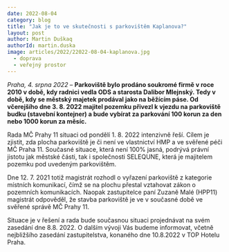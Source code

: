 ```yaml
---
date: 2022-08-04
category: blog
title: "Jak je to ve skutečnosti s parkovištěm Kaplanova?"
layout: post
author: Martin Duškaq
authorId: martin.duska
image: articles/2022/22022-08-04-kaplanova.jpg
  - doprava
  - veřejný prostor
---
```


*Praha, 4. srpna 2022* – **Parkoviště bylo prodáno soukromé firmě v roce 2010 v době, kdy radnici vedla ODS a starosta Dalibor Mlejnský. Tedy v době, kdy se městský majetek prodával jako na běžícím páse. Od včerejšího dne 3. 8. 2022 majitel pozemku přivezl k vjezdu na parkoviště budku (stavební kontejner) a bude vybírat za parkování 100 korun za den nebo 1000 korun za měsíc.**

Rada MČ Prahy 11 situaci od pondělí 1. 8. 2022 intenzivně řeší. Cílem je zjistit, zda plocha parkoviště je či není ve vlastnictví HMP a ve svěřené péči MČ Praha 11. Současné situace, která není 100% jasná, podrývá právní jistotu jak městské části, tak i společnosti SELEQUNE, která je majitelem pozemku pod uvedeným parkovištěm.

Dne 12. 7. 2021 totiž magistrát rozhodl o vyřazení parkoviště z kategorie místních komunikací, čímž se na plochu přestal vztahovat zákon o pozemních komunikacích. Naopak zastupitelce paní Zuzaně Malé (HPP11) magistrát odpověděl, že stavba parkoviště je ve v současné době ve svěřené správě MČ Prahy 11.

Situace je v řešení a rada bude současnou situaci projednávat na svém zasedání dne 8.8. 2022. O dalším vývoji Vás budeme informovat, včetně nejbližšího zasedání zastupitelstva, konaného dne 10.8.2022 v TOP Hotelu Praha.
